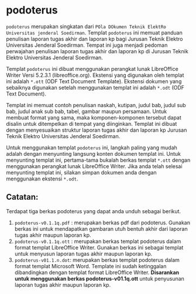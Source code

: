 # podoterus

`podoterus` merupakan singkatan dari `POla DOkumen Teknik ElektRo Universitas jenderal Soedirman`.
Templat `podoterus` ini memuat panduan penulisan laporan tugas akhir dan laporan kp bagi Jurusan Teknik Elektro Universitas Jenderal Soedirman.
Tempat ini juga menjadi pedoman perwajahan penulisan laporan tugas akhir dan laporan kp di Jurusan Teknik Elektro Universitas Jenderal Soedirman.

Templat `podoterus` ini dibuat menggunakan perangkat lunak LibreOffice Writer Versi 5.2.3.1 (libreoffice.org). 
Ekstensi yang digunakan oleh templat ini adalah `*.ott` (ODF Text Document Template). 
Ekstensi dokumen yang sebaiknya digunakan setelah menggunakan templat ini adalah `*.odt` (ODF Text Document).  

Templat ini memuat contoh penulisan naskah, kutipan, judul bab, judul sub bab, judul anak sub bab, tabel, gambar maupun persamaan.
Untuk membuat format yang sama, maka komponen-komponen tersebut dapat disalin untuk ditempelkan di tempat yang diinginkan.
Templat ini dibuat dengan menyesuaikan struktur laporan tugas akhir dan laporan kp Jurusan Teknik Elektro Universitas Jenderal Soedirman.

Untuk menggunakan templat `podoterus` ini, langkah paling yang mudah adalah dengan menyunting langsung konten dokumen templat ini.
Untuk menyunting templat ini, pertama-tama bukalah berkas templat `*.ott` dengan menggunakan perangkat lunak LibreOffice Writer.
Jika anda telah selesai menyunting templat ini, silakan simpan dokumen anda dengan menggunakan ekstensi `*.odt`.

## Catatan:
Terdapat tiga berkas podoterus yang dapat anda unduh sebagai berikut.
1. `podoterus-v0.1.1q.pdf` : merupakan berkas pdf dari podoterus. Gunakan berkas ini untuk mendapatkan gambaran utuh bentuh akhir dari laporan tugas akhir maupun laporan kp.
2. `podoterus-v0.1.1q.ott` : merupakan berkas templat podoterus dalam format templat LibreOffice Writer. Gunakan berkas ini sebagai templat untuk menyusun laporan tugas akhir maupun laporan kp.
3. `podoterus-v01.1.n.dot`: merupakan berkas templat podoterus dalam format templat Microsoft Word. Template ini sudah ketinggalan dibandingkan dengan templat format LibreOffice Writer. **Disarankan untuk menggunakan berkas podoterus-v01.1q.ott** untuk penyusunan laporan tugas akhir maupun laporan kp.
